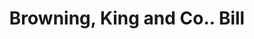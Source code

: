 ---
doi: 10.7916/D83F61SF
date_other: '1890'
date_other_textual: 1890-1899
form: printed ephemera
genre:
- Invoices
name:
- Browning, King and Co.
object_in_context_url: https://biggert.cul.columbia.edu/items/view/ave_biggert_01278
subject_hierarchical_geographic:
- Cleveland, Ohio, United States
subject_name:
- Browning, King and Co.
title: Browning, King and Co.. Bill
sort_title: Browning, King and Co.. Bill
call_number: ave_biggert_01278
coordinates:
- 41.48222222222223,-81.66972222222223
pid: ave_biggert_01278
identifiers: ave_biggert_01278
permalink: /biggert/ave_biggert_01278/
layout: iiif-image-page
---
